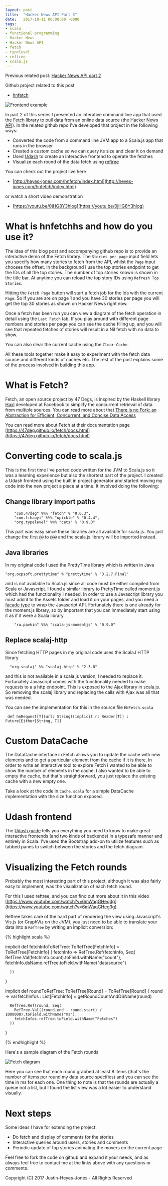 ```yaml
---
layout: post
title:  "Hacker News API Part 3"
date:   2017-10-11 00:00:00 -0000
tags:
- scala
- functional programming
- Hacker News
- Hacker News API
- fetch
- typelevel
- reftree
- scala.js
---
```


Previous related post: [Hacker News API part 2](/2017-07-30-hacker-news-api-2.html)

Github project related to this post 

- [hnfetch](https://github.com/justinhj/hnfetchjs)

![Frontend example](/../images/ux.png)

In part 2 of this series I presented an interative command line app that used the [Fetch](https://github.com/47deg/fetch) library to pull data from an online data source (the [Hacker News API](https://github.com/HackerNews/API)). In the related github repo I've developed that project in the following ways:

- Converted the code from a command line JVM app to a Scala.js app that runs in the browser
- Created a custom cache so we can query its size and clear it on demand
- Used [Udash](http://udash.io/) to create an interactive frontend to operate the fetches
- Visualize each round of the data fetch using [reftree](https://github.com/stanch/reftree)

You can check out the project live here

- [http://heyes-jones.com/hnfetch/index.html](http://heyes-jones.com/hnfetch/index.html)

or watch a short video demonstration

- [https://youtu.be/0jHG8Y3hiog](https://youtu.be/0jHG8Y3hiog)

# What is hnfetchhs and how do you use it?

The idea of this blog post and accompanying github repo is to provide an interactive demo of the Fetch library. The `Stories per page` input field lets you specify how many stories to fetch from the API, whilst the `Page` input chooses the offset. In the background I use the top stories endpoint to get the IDs of all the top stories. The number of top stories known is shown in the title bar. At anytime you can reload the top story IDs using `Refresh Top Stories`.

Hitting the `Fetch Page` button will start a fetch job for the Ids with the current `Page`. So if you are are on page 1 and you have 30 stories per page you will get the top 30 stories as shown on Hacker News right now. 

Once a fetch has been run you can view a diagram of the fetch operation in detail using the `Last Fetch` tab. If you play around with different page numbers and stories per page you can see the cache filling up, and you will see that repeated fetches of stories will result in a Nil fetch with no data to show.

You can also clear the current cache using the `Clear Cache`.

All these tools together make it easy to experiment with the fetch data source and different kinds of caches etc. The rest of the post explains some of the process involved in building this app.

# What is Fetch?

Fetch, an open source project by 47 Degs, is inspired by the Haskell library [Haxl](https://github.com/facebook/Haxl) developed at Facebook to simplify the concurrent retrieval of data from multiple sources. You can read more about that [There is no Fork: an Abstraction for Efficient, Concurrent, and Concise Data Access](https://simonmar.github.io/bib/papers/haxl-icfp14.pdf)

You can read more about Fetch at their documentation page [https://47deg.github.io/fetch/docs.html](https://47deg.github.io/fetch/docs.html)

# Converting code to scala.js

This is the first time I've ported code written for the JVM to Scala.js so it was a learning experience but also the shortest part of the project. I created a Udash frontend using the built in project generator and started moving my code into the new project a piece at a time. It involved doing the following:

## Change library import paths

```
    "com.47deg" %%% "fetch" % "0.6.3",
    "com.lihaoyi" %%% "upickle" % "0.4.4",
    "org.typelevel" %%% "cats" % "0.9.0"
```

This part was easy since these libraries are all available for scala.js. You just change the first `@@` to `@@@` and the scala.js library will be imported instead.

## Java libraries

In my original code I used the PrettyTime library which is written in Java

```
"org.ocpsoft.prettytime" % "prettytime" % "3.2.7.Final"
```

and is not available to Scala.js since all code must be either compiled from Scala or Javascript. I found a similar library to PrettyTime called moment.js which had the functionality I needed. In order to use a Javascript library you must add it to the Assets folder and load it on your pages, and you need a [facade type](https://www.scala-js.org/doc/interoperability/facade-types.html) to wrap the Javascript API. Fortunately there is one already for the moment.js library, so by important that you can immediately start using it as if it were a Scala library.

```
    "ru.pavkin" %%% "scala-js-momentjs" % "0.9.0"
```

## Replace scalaj-http

Since fetching HTTP pages in my original code uses the ScalaJ HTTP library

```
  "org.scalaj" %% "scalaj-http" % "2.3.0"
```

and this is not available in a scala.js version, I needed to replace it. Fortunately Javascript comes with the functionality needed to make requests to a a http endpoint. This is exposed to the Ajax library in scala.js. So removing the scalaj library and replacing the calls with Ajax was all that was needed.

You can see the implementation for this in the source file `HNFetch.scala` 

```
 def hnRequest[T](url: String)(implicit r: Reader[T]) : Future[Either[String, T]]
 ```
 
# Custom DataCache

The DataCache interface in Fetch allows you to update the cache with new elements and to get a particular element from the cache if it is there. In order to write an interactive tool to explore Fetch I wanted to be able to show the number of elements in the cache. I also wanted to be able to empty the cache, but that's straightforward, you just replace the existing cache with a new empty one.

Take a look at the code in `Cache.scala` for a simple DataCache implementation with the size function exposed.

# Udash frontend

The [Udash guide](http://guide.udash.io) tells you everything you need to know to make great interactive frontends (and two kinds of backends) in a typesafe manner and entirely in Scala. I've used the Bootstrap add-on to utilize features such as tabbed panes to switch between the stories and the fetch diagram.

# Visualizing the Fetch rounds

Probably the most interesting part of this project, although it was also fairly easy to implement, was the visualization of each fetch round. 

For this I used reftree, and you can find out more about it in this video [https://www.youtube.com/watch?v=6mWaqGHeg3g](https://www.youtube.com/watch?v=6mWaqGHeg3g)

Reftree takes care of the hard part of rendering the view using Javascript's Vis.js (or GraphViz on the JVM), you just need to be able to translate your data into a `RefTree` by writing an implicit conversion:

{% highlight scala %}

  implicit def fetchInfoToRefTree: ToRefTree[FetchInfo] = ToRefTree[FetchInfo] {
    fetchInfo =>
      RefTree.Ref(fetchInfo, Seq(
        RefTree.Val(fetchInfo.count).toField.withName("count"),
        fetchInfo.dsName.refTree.toField.withName("datasource")

      ))

  }

  implicit def roundToRefTree: ToRefTree[Round] = ToRefTree[Round] {
    round =>
      val fetchInfos : List[FetchInfo] = getRoundCountAndDSName(round)

      RefTree.Ref(round, Seq(
        RefTree.Val((round.end - round.start) / 1000000).toField.withName("ms"),
        fetchInfos.refTree.toField.withName("Fetches")
      ))

  }
  
{% endhighlight %}

Here's a sample diagram of the Fetch rounds

![Fetch diagram](/../images/fetch.png)

Here you can see that each round grabbed at least 8 items (that's the number of items per round my data source specifies) and you can see the time in ms for each one. One thing to note is that the rounds are actually a queue not a list, but I found the list view was a lot easier to understand visually.

# Next steps

Some ideas I have for extending the project:

- Do fetch and display of comments for the stories
- Interactive queries around users, stories and comments 
- Periodic update of top stories animating the movers on the current page

Feel free to fork the code on github and expand it your needs, and as always feel free to contact me at the links above with any questions or comments.

Copyright (C) 2017 Justin-Heyes-Jones - All Rights Reserved








